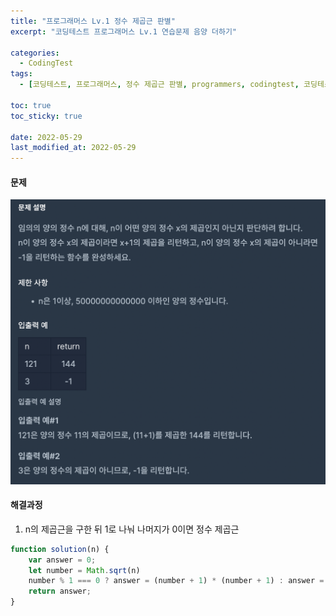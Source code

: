```yaml
---
title: "프로그래머스 Lv.1 정수 제곱근 판별"
excerpt: "코딩테스트 프로그래머스 Lv.1 연습문제 음양 더하기"

categories:
  - CodingTest
tags:
  - [코딩테스트, 프로그래머스, 정수 제곱근 판별, programmers, codingtest, 코딩테스트 연습]

toc: true
toc_sticky: true
 
date: 2022-05-29
last_modified_at: 2022-05-29
---
```


#### 문제
![7](/assets/images/7.png)

#### 해결과정
1. n의 제곱근을 구한 뒤 1로 나눠 나머지가 0이면 정수 제곱근

```javascript
function solution(n) {
    var answer = 0;
    let number = Math.sqrt(n)
    number % 1 === 0 ? answer = (number + 1) * (number + 1) : answer = -1
    return answer;
}
```
